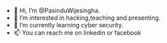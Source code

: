- 👋 Hi, I’m @PasinduWijesingha.
- 👀 I’m interested in hacking,teaching and presenting.
- 🌱 I’m currently learning cyber security. 
- 📫 You can reach me on linkedin or facebook

<!---
PasinduWijesingha/PasinduWijesingha is a ✨ special ✨ repository because its `README.md` (this file) appears on your GitHub profile.
You can click the Preview link to take a look at your changes.
--->
